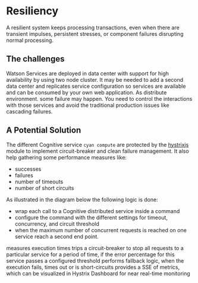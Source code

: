 # Resiliency

A resilient system keeps processing transactions, even when there are transient impulses, persistent stresses, or component failures disrupting normal processing.

## The challenges
Watson Services are deployed in data center with support for high availability by using two node cluster. It may be needed to add a second data center and replicates service configuration so services are available and can be consumed by your own web application. As distribute environment. some failure may happen. You need to control the interactions with those services and avoid the traditional production issues like cascading failures.


## A Potential Solution
The different Cognitive service `cyan compute` are protected by the [hystrixjs](https://www.npmjs.com/package/hystrixjs) module to implement circuit-breaker and clean failure management. It also help gathering some performance measures like:
* successes
* failures
* number of timeouts
* number of short circuits

As illustrated in the diagram below the following logic is done:

* wrap each call to a Cognitive distributed service inside a command
* configure the command with the different settings for timeout, concurrency, and circuit threshold
* when the maximum number of concurrent requests is reached on one service reach a second end point.  

measures execution times
trips a circuit-breaker to stop all requests to a particular service for a period of time, if the error percentage for this service passes a configured threshold
performs fallback logic, when the execution fails, times out or is short-circuits
provides a SSE of metrics, which can be visualized in Hystrix Dashboard for near real-time monitoring
